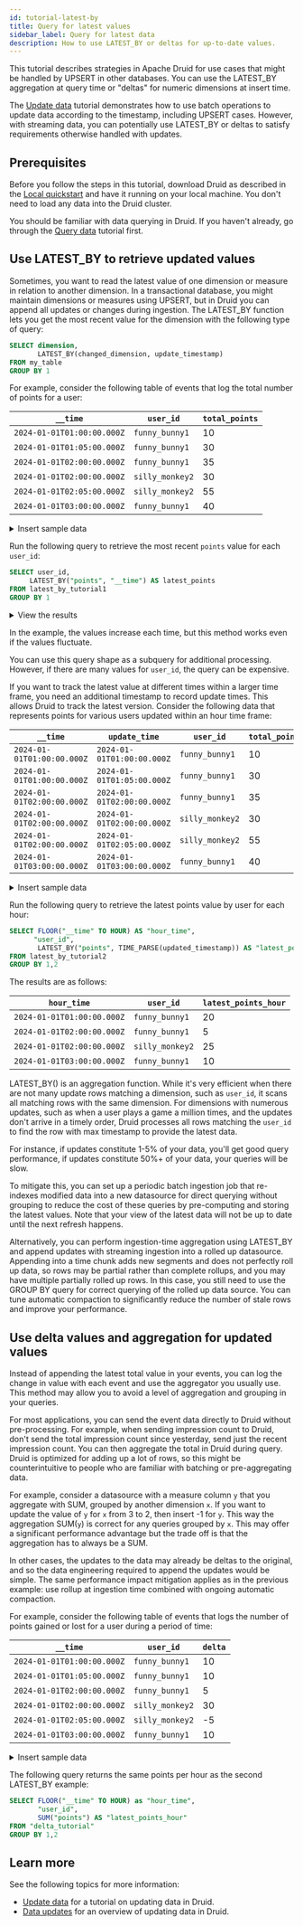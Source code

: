 ```yaml
---
id: tutorial-latest-by
title: Query for latest values
sidebar_label: Query for latest data
description: How to use LATEST_BY or deltas for up-to-date values.
---
```


<!--
  ~ Licensed to the Apache Software Foundation (ASF) under one
  ~ or more contributor license agreements.  See the NOTICE file
  ~ distributed with this work for additional information
  ~ regarding copyright ownership.  The ASF licenses this file
  ~ to you under the Apache License, Version 2.0 (the
  ~ "License"); you may not use this file except in compliance
  ~ with the License.  You may obtain a copy of the License at
  ~
  ~   http://www.apache.org/licenses/LICENSE-2.0
  ~
  ~ Unless required by applicable law or agreed to in writing,
  ~ software distributed under the License is distributed on an
  ~ "AS IS" BASIS, WITHOUT WARRANTIES OR CONDITIONS OF ANY
  ~ KIND, either express or implied.  See the License for the
  ~ specific language governing permissions and limitations
  ~ under the License.
  -->

This tutorial describes strategies in Apache Druid for use cases that might be handled by UPSERT in other databases. You can use the LATEST_BY aggregation at query time or "deltas" for numeric dimensions at insert time.

The [Update data](./tutorial-update-data.md) tutorial demonstrates how to use batch operations to update data according to the timestamp, including UPSERT cases. However, with streaming data, you can potentially use LATEST_BY or deltas to satisfy requirements otherwise handled with updates.

## Prerequisites

Before you follow the steps in this tutorial, download Druid as described in the [Local quickstart](index.md) and have it running on your local machine. You don't need to load any data into the Druid cluster.

You should be familiar with data querying in Druid. If you haven't already, go through the [Query data](../tutorials/tutorial-query.md) tutorial first.

## Use LATEST_BY to retrieve updated values

Sometimes, you want to read the latest value of one dimension or measure in relation to another dimension. In a transactional database, you might maintain dimensions or measures using UPSERT, but in Druid you can append all updates or changes during ingestion. The LATEST_BY function lets you get the most recent value for the dimension with the following type of query:

```sql
SELECT dimension,
       LATEST_BY(changed_dimension, update_timestamp)
FROM my_table
GROUP BY 1
```

For example, consider the following table of events that log the total number of points for a user:

| `__time` |  `user_id`| `total_points`|
| --- | --- | --- |
| `2024-01-01T01:00:00.000Z`|`funny_bunny1`| 10 |
| `2024-01-01T01:05:00.000Z`|`funny_bunny1`| 30 |
| `2024-01-01T02:00:00.000Z`|`funny_bunny1`| 35 |
| `2024-01-01T02:00:00.000Z`|`silly_monkey2`| 30 |
| `2024-01-01T02:05:00.000Z`|`silly_monkey2`| 55 |
| `2024-01-01T03:00:00.000Z`|`funny_bunny1`| 40 |

<details>
<summary>Insert sample data</summary>

In the Druid web console, navigate to the **Query** view and run the following query to insert sample data:

```sql
REPLACE INTO "latest_by_tutorial1" OVERWRITE ALL
WITH "ext" AS (
  SELECT *
  FROM TABLE(
    EXTERN(
     '{"type":"inline","data":"{\"timestamp\":\"2024-01-01T01:00:00Z\",\"user_id\":\"funny_bunny1\", \"points\":10}\n{\"timestamp\":\"2024-01-01T01:05:00Z\",\"user_id\":\"funny_bunny1\", \"points\":30}\n{\"timestamp\": \"2024-01-01T02:00:00Z\",\"user_id\":\"funny_bunny1\", \"points\":35}\n{\"timestamp\":\"2024-01-01T02:00:00Z\",\"user_id\":\"silly_monkey2\", \"points\":30}\n{\"timestamp\":\"2024-01-01T02:05:00Z\",\"user_id\":\"silly_monkey2\", \"points\":55}\n{\"timestamp\":\"2024-01-01T03:00:00Z\",\"user_id\":\"funny_bunny1\", \"points\":40}"}',
     '{"type":"json"}'
    )
  ) EXTEND ("timestamp" VARCHAR, "user_id" VARCHAR, "points" BIGINT)
)
SELECT
  TIME_PARSE("timestamp") AS "__time",
  "user_id",
  "points"
FROM "ext"
PARTITIONED BY DAY
```
</details>

Run the following query to retrieve the most recent `points` value for each `user_id`:

```sql
SELECT user_id,
     LATEST_BY("points", "__time") AS latest_points
FROM latest_by_tutorial1
GROUP BY 1
```

<details>
<summary> View the results</summary>
|`user_id`|`total_points`|
| --- | --- |
|`silly_monkey2`| 55 |
|`funny_bunny1`| 40 |
</details>

In the example, the values increase each time, but this method works even if the values fluctuate.

You can use this query shape as a subquery for additional processing. However, if there are many values for `user_id`, the query can be expensive.

If you want to track the latest value at different times within a larger time frame, you need an additional timestamp to record update times. This allows Druid to track the latest version. Consider the following data that represents points for various users updated within an hour time frame:

| `__time` | `update_time` | `user_id`| `total_points`|
| --- | --- | --- | --- |
| `2024-01-01T01:00:00.000Z`| `2024-01-01T01:00:00.000Z`|`funny_bunny1`| 10 |
|`2024-01-01T01:00:00.000Z`| `2024-01-01T01:05:00.000Z`|`funny_bunny1`| 30 |
|`2024-01-01T02:00:00.000Z`| `2024-01-01T02:00:00.000Z`|`funny_bunny1`| 35 |
|`2024-01-01T02:00:00.000Z`|`2024-01-01T02:00:00.000Z`|`silly_monkey2`| 30 |
|`2024-01-01T02:00:00.000Z`| `2024-01-01T02:05:00.000Z`|`silly_monkey2`| 55 |
|`2024-01-01T03:00:00.000Z`| `2024-01-01T03:00:00.000Z`|`funny_bunny1`| 40 |

<details>
<summary>Insert sample data</summary>

Open a new tab in the **Query** view and run the following query to insert sample data:

```sql
REPLACE INTO "latest_by_tutorial2" OVERWRITE ALL
WITH "ext" AS (
  SELECT *
  FROM TABLE(
    EXTERN(
     '{"type":"inline","data":"{\"timestamp\":\"2024-01-01T01:00:00Z\",\"updated_timestamp\":\"2024-01-01T01:00:00Z\",\"user_id\":\"funny_bunny1\", \"points\":10}\n{\"timestamp\":\"2024-01-01T01:05:00Z\",\"updated_timestamp\":\"2024-01-01T01:05:00Z\",\"user_id\":\"funny_bunny1\", \"points\":30}\n{\"timestamp\": \"2024-01-01T02:00:00Z\",\"updated_timestamp\":\"2024-01-01T02:00:00Z\",\"user_id\":\"funny_bunny1\", \"points\":35}\n{\"timestamp\":\"2024-01-01T02:00:00Z\",\"updated_timestamp\":\"2024-01-01T02:00:00Z\",\"user_id\":\"silly_monkey2\", \"points\":30}\n{\"timestamp\":\"2024-01-01T02:00:00Z\",\"updated_timestamp\":\"2024-01-01T02:05:00Z\",\"user_id\":\"silly_monkey2\", \"points\":55}\n{\"timestamp\":\"2024-01-01T03:00:00Z\",\"updated_timestamp\":\"2024-01-01T03:00:00Z\",\"user_id\":\"funny_bunny1\", \"points\":40}"}',
     '{"type":"json"}'
    )
  ) EXTEND ("timestamp" VARCHAR, "updated_timestamp" VARCHAR, "user_id" VARCHAR, "points" BIGINT)
)
SELECT
  TIME_PARSE("timestamp") AS "__time",
  "updated_timestamp",
  "user_id",
  "points"
FROM "ext"
PARTITIONED BY DAY
```
</details>


Run the following query to retrieve the latest points value by user for each hour:

```sql
SELECT FLOOR("__time" TO HOUR) AS "hour_time",
      "user_id",
       LATEST_BY("points", TIME_PARSE(updated_timestamp)) AS "latest_points_hour"
FROM latest_by_tutorial2
GROUP BY 1,2
```

The results are as follows:

| `hour_time` | `user_id` | `latest_points_hour`|
|---|---|---|
|`2024-01-01T01:00:00.000Z`|`funny_bunny1`|20|
|`2024-01-01T02:00:00.000Z`|`funny_bunny1`|5|
|`2024-01-01T02:00:00.000Z`|`silly_monkey2`|25|
|`2024-01-01T03:00:00.000Z`|`funny_bunny1`|10|

LATEST_BY() is an aggregation function. While it's very efficient when there are not many update rows matching a dimension, such as `user_id`, it scans all matching rows with the same dimension. For dimensions with numerous updates, such as when a user plays a game a million times, and the updates don't arrive in a timely order, Druid processes all rows matching the `user_id` to find the row with max timestamp to provide the latest data. 

For instance, if updates constitute 1-5% of your data, you'll get good query performance, if updates constitute 50%+ of your data, your queries will be slow.

To mitigate this, you can set up a periodic batch ingestion job that re-indexes modified data into a new datasource for direct querying without grouping to reduce the cost of these queries by pre-computing and storing the latest values. Note that your view of the latest data will not be up to date until the next refresh happens.
 
Alternatively, you can perform ingestion-time aggregation using LATEST_BY and append updates with streaming ingestion into a rolled up datasource. Appending into a time chunk adds new segments and does not perfectly roll up data, so rows may be partial rather than complete rollups, and you may have multiple partially rolled up rows. In this case, you still need to use the GROUP BY query for correct querying of the rolled up data source. You can tune automatic compaction to significantly reduce the number of stale rows and improve your performance.

## Use delta values and aggregation for updated values

Instead of appending the latest total value in your events, you can log the change in value with each event and use the aggregator you usually use. This method may allow you to avoid a level of aggregation and grouping in your queries.

For most applications, you can send the event data directly to Druid without pre-processing. For example, when sending impression count to Druid, don't send the total impression count since yesterday, send just the recent impression count. You can then aggregate the total in Druid during query. Druid is optimized for adding up a lot of rows, so this might be counterintuitive to people who are familiar with batching or pre-aggregating data.

For example, consider a datasource with a measure column `y` that you aggregate with SUM, grouped by another dimension `x`. If you want to update the value of `y` for `x` from 3 to 2, then insert -1 for `y`. This way the aggregation SUM(`y`) is correct for any queries grouped by `x`. This may offer a significant performance advantage but the trade off is that the aggregation has to always be a SUM.

In other cases, the updates to the data may already be deltas to the original, and so the data engineering required to append the updates would be simple. The same performance impact mitigation applies as in the previous example: use rollup at ingestion time combined with ongoing automatic compaction.

For example, consider the following table of events that logs the number of points gained or lost for a user during a period of time:

| `__time` |  `user_id`| `delta`|
| --- | --- | --- |
| `2024-01-01T01:00:00.000Z`|`funny_bunny1`| 10 |
| `2024-01-01T01:05:00.000Z`|`funny_bunny1`| 10 |
| `2024-01-01T02:00:00.000Z`|`funny_bunny1`| 5 |
| `2024-01-01T02:00:00.000Z`|`silly_monkey2`| 30 |
| `2024-01-01T02:05:00.000Z`|`silly_monkey2`| -5 |
| `2024-01-01T03:00:00.000Z`|`funny_bunny1`| 10 |

<details>
<summary>Insert sample data</summary>

Open a new tab in the **Query** view and run the following query to insert sample data:

```sql
REPLACE INTO "delta_tutorial" OVERWRITE ALL
WITH "ext" AS (
  SELECT *
  FROM TABLE(
    EXTERN(
     '{"type":"inline","data":"{\"timestamp\":\"2024-01-01T01:00:00Z\",\"user_id\":\"funny_bunny1\", \"points\":10}\n{\"timestamp\":\"2024-01-01T01:05:00Z\",\"user_id\":\"funny_bunny1\", \"points\":10}\n{\"timestamp\": \"2024-01-01T02:00:00Z\",\"user_id\":\"funny_bunny1\", \"points\":5}\n{\"timestamp\":\"2024-01-01T02:00:00Z\",\"user_id\":\"silly_monkey2\", \"points\":30}\n{\"timestamp\":\"2024-01-01T02:05:00Z\",\"user_id\":\"silly_monkey2\", \"points\":-5}\n{\"timestamp\":\"2024-01-01T03:00:00Z\",\"user_id\":\"funny_bunny1\", \"points\":10}"}',
     '{"type":"json"}'
    )
  ) EXTEND ("timestamp" VARCHAR, "user_id" VARCHAR, "points" BIGINT)
)
SELECT
  TIME_PARSE("timestamp") AS "__time",
  "user_id",
  "points"
FROM "ext"
PARTITIONED BY DAY
```

</details>

The following query returns the same points per hour as the second LATEST_BY example:

```sql
SELECT FLOOR("__time" TO HOUR) as "hour_time",
       "user_id",
       SUM("points") AS "latest_points_hour"
FROM "delta_tutorial"
GROUP BY 1,2
```

## Learn more

See the following topics for more information:

* [Update data](./tutorial-update-data.md) for a tutorial on updating data in Druid.
* [Data updates](../data-management/update.md) for an overview of updating data in Druid.
